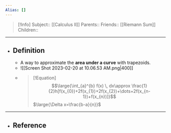 ```yaml
---
Alias: []
---
```

> [!Info]
> Subject:: [[Calculus II]]
> Parents:: 
> Friends:: [[Riemann Sum]]
> Children:: 
---
- ## Definition
	- A way to approximate the **area under a curve** with trapezoids. 
	- ![[Screen Shot 2023-02-20 at 10.06.53 AM.png|400]]
	- > [!Equation]
	  > $$\large{\int_{a}^{b} f(x) \, dx\approx \frac{1}{2}h[f(x_{0})+2f(x_{1})+2f(x_{2})+\dots+2f(x_{n-1})+f(x_{n})]}$$
	  > $\large{\Delta x=\frac{b-a}{n}}$
---
- ## Reference